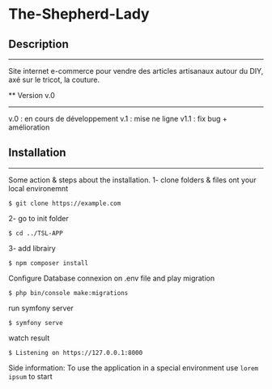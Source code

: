 # The-Shepherd-Lady

## Description
***
Site internet e-commerce pour vendre des articles artisanaux autour du DIY, axé sur le tricot, la couture.

** Version v.0
***
v.0 : en cours de développement
v.1 : mise ne ligne
v1.1 : fix bug + amélioration

## Installation
***
Some action & steps about the installation.
1- clone folders & files ont your local environemnt
```
$ git clone https://example.com
```
2- go to init folder
```
$ cd ../TSL-APP
```
3- add librairy 
```
$ npm composer install
```
Configure Database connexion on .env file and play migration
```
$ php bin/console make:migrations
```
run symfony server
```
$ symfony serve
```
watch result
```
$ Listening on https://127.0.0.1:8000
```
Side information: To use the application in a special environment use ```lorem ipsum``` to start
